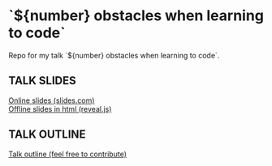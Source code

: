 # \`${number} obstacles when learning to code\`
Repo for my talk \`${number} obstacles when learning to code\`.

## TALK SLIDES
[Online slides (slides.com)](http://slides.com/robertaxelsen/obstacles-when-learning-to-code)  
[Offline slides in html (reveal.js)](https://github.com/robaxelsen/obstacles-talk/blob/master/talk/slides-obstacles-when-learning-to-code.html)

## TALK OUTLINE
[Talk outline (feel free to contribute)](https://github.com/robaxelsen/obstacles-talk/blob/master/OUTLINE.md)
